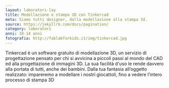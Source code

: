 ```yaml
---
layout: laboratori-lay
title: Modellazione e stampa 3D con Tinkercad
meta: Siamo tutti designer, dalla modellazione alla stampa 3d.
source: https://jekyllrb.com/docs/pagination/
category: laboratori
anni: 10-14 anni
fotografia: http://fablabforkids.it/img/tinkercad.jpg
---
```

Tinkercad è un software gratuito di modellazione 3D, un servizio di progettazione pensato per chi si avvicina a piccoli passi al mondo del CAD ed alla progettazione di immagini 3D. La sua facilità d'uso le rende davvero alla portata di tutti, anche dei bambini.
Dalla tua fantasia all’oggetto realizzato: impareremo a modellare i nostri giocattoli, fino a vedere l’intero processo di stampa 3D
